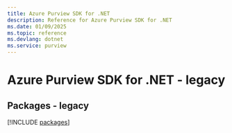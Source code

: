 ```yaml
---
title: Azure Purview SDK for .NET
description: Reference for Azure Purview SDK for .NET
ms.date: 01/09/2025
ms.topic: reference
ms.devlang: dotnet
ms.service: purview
---
```

# Azure Purview SDK for .NET - legacy
## Packages - legacy
[!INCLUDE [packages](purview-index.md)]